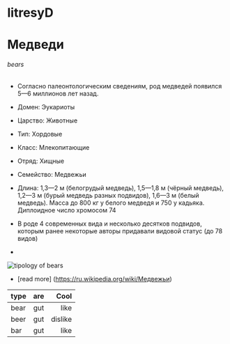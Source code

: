 # litresyD

#   Медведи 
###### bears

- Согласно палеонтологическим сведениям, род медведей появился 5—6 миллионов лет назад.

- Домен: 	Эукариоты
- Царство: 	Животные
- Тип: 	Хордовые
- Класс: 	Млекопитающие
- Отряд: 	Хищные
- Семейство: 	Медвежьи

- Длина: 1,3—2 м (белогрудый медведь), 1,5—1,8 м (чёрный медведь), 1,2—3 м (бурый медведь разных подвидов), 1,6—3 м (белый медведь). Масса до 800 кг у белого медведя и 750 у кадьяка. Диплоидное число хромосом 74
- В роде 4 современных вида и несколько десятков подвидов, которым ранее некоторые авторы придавали видовой статус (до 78 видов)
-
 ![tipology of bears](http://data.cyclowiki.org/images/a/ad/Ursidae_1.jpg)
 
- [read more] (https://ru.wikipedia.org/wiki/Медвежьи)

| type  | are| Cool  |
| ---   |:--:|  ----:|
| bear  | gut|  like |
| beer  | gut|dislike|
| bar   | gut|   like|
